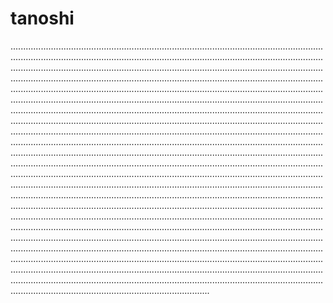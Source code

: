 # tanoshi

...................................................................................................................................................................................................................................................................................................................................................................................................................................................................................................................................................................................................................................................................................................................................................................................................................................................................................................................................................................................................................................................................................................................................................................................................................................................................................................................................................................................................................................................................................................................................................................................................................................................................................................................................................................................................................................................................................................................................................................................................................................................................................................................................................................................................................................................................................................................................................................................................................................................................................................................................................................................................................................................................................................................................................................................................................................................................................................................................................................................................................................................